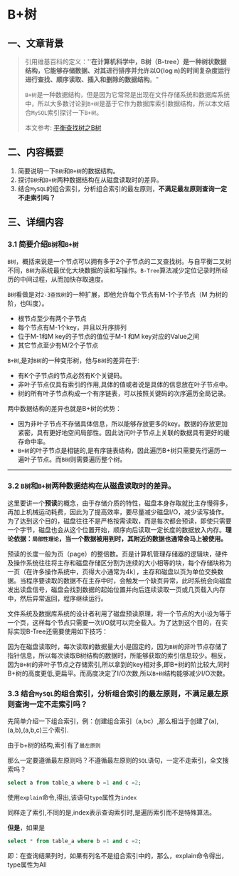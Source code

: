 # B+树

## 一、文章背景

> 引用维基百科的定义：''**在计算机科学中，B树（B-tree）是一种树状数据结构，它能够存储数据、对其进行排序并允许以O(log n)的时间复杂度运行进行查找、顺序读取、插入和删除的数据结构**。"
>
> `B+树`是一种数据结构，但是因为它常常是出现在文件存储系统和数据库系统中，所以大多数讨论到`B+树`是基于它作为数据库索引数据结构，所以本文结合`MySQL`索引探讨一下`B+树`。
>
> 本文参考: [平衡查找树之B树](http://www.cnblogs.com/yangecnu/p/Introduce-B-Tree-and-B-Plus-Tree.html)

## 二、内容概要

1. 简要说明一下`B树`和`B+树`的数据结构。
2. 探讨`B树`和`B+树`两种数据结构在从磁盘读取时的差异。
3. 结合`MySQL`的组合索引，分析组合索引的最左原则，**不满足最左原则查询一定不走索引吗？**

##  三、详细内容

### 3.1 简要介绍`B树`和`B+树`



`B树`，概括来说是一个节点可以拥有多于2个子节点的二叉查找树。与自平衡二叉树不同，`B树`为系统最优化大块数据的读和写操作。`B-Tree`算法减少定位记录时所经历的中间过程，从而加快存取速度。

`B树`看做是对`2-3查找树`的一种扩展，即他允许每个节点有M-1个子节点（M 为树的阶，也叫度）。

- 根节点至少有两个子节点
- 每个节点有M-1个key，并且以升序排列
- 位于M-1和M key的子节点的值位于M-1 和M key对应的Value之间
- 其它节点至少有M/2个子节点



`B+树`,是对`B树`的一种变形树，他与`B树`的差异在于:

- 有K个子节点的节点必然有K个关键码。
- 非叶子节点仅具有索引的作用,具体的值或者说是具体的信息放在叶子节点中。
- 树的所有叶子节点构成一个有序链表，可以按照关键码的次序遍历全局记录。



两中数据结构的差异也就是B+树的优势：

- 因为非叶子节点不存储具体信息，所以能够存放更多的key。数据的存放更加紧密，具有更好地空间局部性。因此访问叶子节点上关联的数据具有更好的缓存命中率。
- `B+树`的叶子节点是相链的,是有序链表结构，因此遍历B+树只需要先行遍历一遍叶子节点。而`B树`则需要遍历整个树。

---



### 3.2 `B树`和`B+树`两种数据结构在从磁盘读取时的差异。

这里要讲一个**预读**的概念，由于存储介质的特性，磁盘本身存取就比主存慢得多，再加上机械运动耗费，因此为了提高效率，要尽量减少磁盘I/O，减少读写操作。为了达到这个目的，磁盘往往不是严格按需读取，而是每次都会预读，即使只需要一个字节，磁盘也会从这个位置开始，顺序向后读取一定长度的数据放入内存。**理论依据：`局部性理论`，当一个数据被用到时，其附近的数据也通常会马上被使用。**

预读的长度一般为页（page）的整倍数。页是计算机管理存储器的逻辑块，硬件及操作系统往往将主存和磁盘存储区分割为连续的大小相等的块，每个存储块称为一页（在许多操作系统中，页得大小通常为4k），主存和磁盘以页为单位交换数据。当程序要读取的数据不在主存中时，会触发一个缺页异常，此时系统会向磁盘发出读盘信号，磁盘会找到数据的起始位置并向后连续读取一页或几页载入内存中，然后异常返回，程序继续运行。

文件系统及数据库系统的设计者利用了磁盘预读原理，将一个节点的大小设为等于一个页，这样每个节点只需要一次I/O就可以完全载入。为了达到这个目的，在实际实现B-Tree还需要使用如下技巧：

因为在磁盘读取时，每次读取的数据量大小是固定的，因为`B树`的非叶节点存储了指针信息，所以每次读取B树结构的数据时，所能够获取的索引信息较少。相反，因为`B+树`的非叶子节点之存储索引,所以拿到的key相对多,即B+树的阶比较大,同时B+树的高度更低,更扁平。而高度决定了I/O次数,所以`B+树`结构能够减少I/O次数。

### 3.3 结合`MySQL`的组合索引，分析组合索引的最左原则，**不满足最左原则查询一定不走索引吗？**

先简单介绍一下组合索引，例：创建组合索引（a,bc）,那么相当于创建了(a),(a,b),(a,b,c)三个索引.

由于b+树的结构,索引有了`最左原则`

那么一定要遵循最左原则吗？不遵循最左原则的`SQL`语句，一定不走索引，全文搜索吗？

```sql
select a from table_a where b =1 and c =2;
```

使用`explain`命令,得出,该语句`type`属性为`index`

同样走了索引,不同的是,index表示查询索引时,是遍历索引而不是特殊算法。

**但是**，如果是

```sql
select * from table_a where b =1 and c =2;
```

即：在查询结果列时，如果有列名不是组合索引中的，那么，explain命令得出，type属性为All